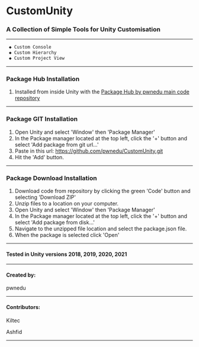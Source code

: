 # CustomUnity #

### A Collection of Simple Tools for Unity Customisation ###

---

```txt
 ◆ Custom Console
 ◆ Custom Hierarchy
 ◆ Custom Project View
```

---

### Package Hub Installation ###

1. Installed from inside Unity with the [Package Hub by pwnedu main code repository](https://github.com/pwnedu/PackageHub)

---

### Package GIT Installation ###

1. Open Unity and select 'Window' then 'Package Manager'
2. In the Package manager located at the top left, click the '+' button and select 'Add package from git url...'
3. Paste in this url: https://github.com/pwnedu/CustomUnity.git
4. Hit the 'Add' button.

---

### Package Download Installation ###

1. Download code from repository by clicking the green 'Code' button and selecting 'Download ZIP' 
2. Unzip files to a location on your computer.
3. Open Unity and select 'Window' then 'Package Manager'
4. In the Package manager located at the top left, click the '+' button and select 'Add package from disk...'
5. Navigate to the unzipped file location and select the package.json file.
6. When the package is selected click 'Open'

---

#### Tested in Unity versions 2018, 2019, 2020, 2021 #### 

---

#### Created by: #### 

pwnedu

---

#### Contributors: #### 

Kiltec

Ashfid

---
